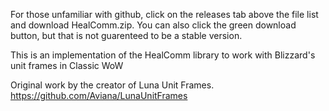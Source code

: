 For those unfamiliar with github, click on the releases tab above the file list and download HealComm.zip. You can also click the green download button, but that is not guarenteed to be a stable version.

This is an implementation of the HealComm library to work with Blizzard's unit frames in Classic WoW

Original work by the creator of Luna Unit Frames. https://github.com/Aviana/LunaUnitFrames 
